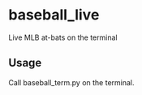# baseball_live
Live MLB at-bats on the terminal

## Usage
Call baseball_term.py on the terminal.


